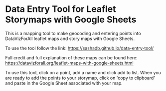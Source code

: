 # Data Entry Tool for Leaflet Storymaps with Google Sheets

This is a mapping tool to make geocoding and entering points into DataVizForAll leaflet maps and story maps with Google Sheets.

To use the tool follow the link:
https://sashadb.github.io/data-entry-tool/

Full credit and full explanation of these maps can be found here:
https://datavizforall.org/leaflet-maps-with-google-sheets.html

To use this tool, click on a point, add a name and click add to list. When you are ready to add the points to your storymap, click on 'copy to clipboard' and paste in the Google Sheet associated with your map.
